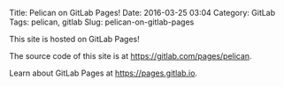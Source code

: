 Title: Pelican on GitLab Pages!
Date: 2016-03-25 03:04
Category: GitLab
Tags: pelican, gitlab
Slug: pelican-on-gitlab-pages

This site is hosted on GitLab Pages!

The source code of this site is at <https://gitlab.com/pages/pelican>.

Learn about GitLab Pages at <https://pages.gitlab.io>.
